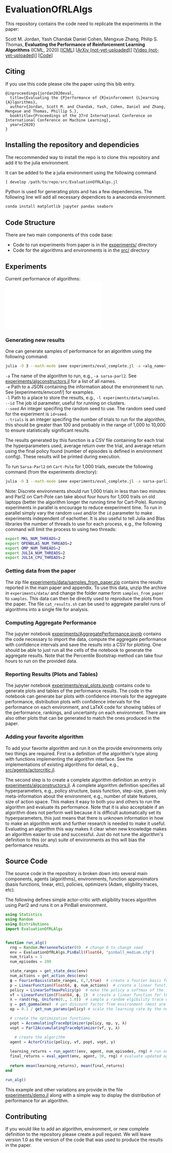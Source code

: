 # EvaluationOfRLAlgs

This repository contains the code need to replicate the experiments in the paper:

Scott M. Jordan, Yash Chandak Daniel Cohen, Mengxue Zhang, Philip S. Thomas, **Evaluating the Performance of Reinforcement Learning Algorithms** (ICML, 2020) [[ICML](https://icml.cc/Conferences/2020/AcceptedPapersInitial)] [[ArXiv (not-yet-uploaded)](tbd)] [[Video (not-yet-uploaded)](tbd)] [[Code](https://github.com/scottjordan/EvaluationOfRLAlgs)]

## Citing

If you use this code please cite the paper using this bib entry.

```
@inproceedings{jordan2020eval,
  title={Evaluating the {P}erformance of {R}einforcement {L}earning {A}lgorithms},
  author={Jordan, Scott M. and Chandak, Yash, Cohen, Daniel and Zhang, Mengxue and Thomas, Phillip S.},
  booktitle={Proceedings of the 37rd International Conference on International Conference on Machine Learning},
  year={2020}
}
```

## Installing the repository and dependicies
The reccommended way to install the repo is to clone this repository and add it to the julia environment. 

It can be added to the a julia environment using the following command
```julia
] develop /path/to/repo/src/EvaluationOfRLAlgs.jl
```

Python is used for generating plots and has a few dependencies. The following line will add all necessary dependices to a anaconda environment.
```bash
conda install matplotlib jupyter pandas seaborn
```


## Code Structure
There are two main components of this code base: 

* Code to run experiments from paper is in the [experiments/](experiments/) directory 
* Code for the algorithms and environments is in the [src/](src/) directory

## Experiments

Current performance of algorithms: 
![aggregate_performance.pdf](resources/aggergate_perf.pdf "Aggregate Performances")


### Generating new results

One can generate samples of performance for an algorithm using the following command:

```bash
julia -O 3 --math-mode ieee experiments/eval_complete.jl -a <alg_name> -e <environment_config_file> -l <results_directory>  --id <job_id> --seed <Int> --trials <Int>
```
`-a` The name of the algorithm to run, e.g., `-a sarsa-parl2`. See [experiments/algconstructors.jl](algconstructors.jl) for a list of all names.  
`-e` Path to a JSON containing the information about the environment to run. See [experiments/envconf/] for examples.  
`-l` Path to a place to store the results, e.g., `-l experiments/data/samples`.  
`--id` The job id parameter, useful for running on clusters.  
`--seed` An integer specifing the random seed to use. The random seed used for the experiment is `id+seed`.  
`--trials` is an integer specifing the number of trials to run for the algorithm, this should be greater than 100 and probably in the range of 1,000 to 10,000 to ensure statistically significant results.  

The results generated by this function is a CSV file containing for each trial the hyperparameters used, average return over the trial, and average return using the final policy found (number of episodes is defined in environment config). These results will be printed during execution. 

To run `Sarsa-Parl2` on `Cart-Pole` for 1,000 trials, execute the following command (from the experiments directory):
```bash
julia -O 3 --math-mode ieee experiments/eval_complete.jl -a sarsa-parl2 -e envconf/cp_d.json -l data/samples  --id 0 --seed 1234 --trials 1000
```

Note: Discrete environments should run 1,000 trials in less than two minutes and Parl2 on Cart-Pole can take about four hours for 1,000 trails on old laptops (better the algorithm longer the running time for Cart-Pole). Running experiments in parallel is encourage to reduce exeperiment time. To run in parallel simply vary the random `seed` and/or the `id` parameter to make experiments independent of eachother. It is also useful to tell Julia and Blas libraries the number of threads to use for each process, e.g., the following command will limit the process to using two threads:

```bash
export MKL_NUM_THREADS=2
export OPENBLAS_NUM_THREADS=2
export OMP_NUM_THREADS=2
export JULIA_NUM_THREADS=2
export JULIA_CPU_THREADS=2
```

### Getting data from the paper

The zip file [experiments/data/samples_from_paper.zip](samples_from_paper.zip) contains the results reported in the main paper and appendix. To use this data, unzip the archive in `experiments/data/` and change the folder name form `samples_from_paper` to `samples`. This data can then be directly used to reproduce the plots from the paper. The file `cat_results.sh` can be used to aggregate parallel runs of algorithms into a single file for analysis. 

### Computing Aggregate Performance

The jupyter notebook [experiments/AggregatePerformance.ipynb](AggregatePerformance.ipynb) contains the code necessary to import the data, compute the aggregate performance with confidence intervals and save the results into a CSV for plotting. One should be able to just run all the cells of the notebook to generate the aggregate results. Note that the Percentile Bootstrap method can take four hours to run on the provided data.

### Reporting Results (Plots and Tables)

The jupyter notebook [experiments/eval_plots.ipynb](eval_plots.ipynb) contains code to generate plots and tables of the performance results. The code in the notebook can generate bar plots with confidence intervals for the aggregate performance, distribution plots with confidence intervals for the performance on each environment, and LaTeX code for showing tables of the performance, rankings, and uncertainty on each environment. There are also other plots that can be generated to match the ones produced in the paper. 

### Adding your favorite algorithm
To add your favorite algorithm and run it on the provide environments only two things are required. First is a definition of the algorithm's type along with functions implementing the algorithm interface. See the implementations of existing algorithms for detail, e.g., [src/agents/actorcritic.jl](actorcritic.jl). 

The second step is to create a complete algorithm definition an entry in [experiments/algconstructors.jl](algconstructors.jl). A complete algorithm definition specifies all hyperparameters, e.g., policy structure, basis function, step-size, given only meta-information about the environment, e.g., number of state features, size of action space. This makes it easy to both you and others to run the algorithm and evaluate its performance. Note that it is also acceptable if an algorithm does not perform well because it is difficult automatically set its hyperparameters, this just means that there is unknown information in how to make an algorithm work and further research is needed to make it useful. Evaluating an algorithm this way makes it clear when new knowledge makes an algorithm easier to use and successful. Just do not tune the algorithm's definition to this (or any) suite of environments as this will bias the performance results. 

## Source Code
The source code in the repository is broken down into several main components, agents (algorithms), environments, function approximators (basis functions, linear, etc), policies, optimizers (Adam, eligbility traces, etc).

The following defines simple actor-critic with eligibility traces algorithm using Parl2 and runs it on a PinBall environment. 

```julia
using Statistics
using Random
using Distributions
import EvaluationOfRLAlgs


function run_alg()
  rng = Random.MersenneTwister(0)  # change 0 to change seed
  env = EvaluationOfRLAlgs.PinBall(Float64, "pinball_medium.cfg")
  num_trials = 1
  num_episodes = 200

  state_ranges = get_state_desc(env)
  num_actions = get_action_desc(env)
  ϕ = FourierBasis(state_ranges, 6,7,true)  # create a fourier basis function that use both sine and cosine functions with dependent order of 6 and independent order of 7
  p = LinearFunction(Float64, ϕ, num_actions)  # create a linear function using the fourier basis to use as the policy
  policy = LinearSoftmaxPolicy(p)  # make the policy a softmax of the function p
  vf = LinearFunction(Float64, ϕ, 1)  # create a linear function for the value function
  λ = rand(rng, Uniform(0., 1.0))  # sample a random elgibility trace decay
  γ = get_gamma(env)  # get discount factor from environment (most are 1.0 so setting this lower could be useful)
  αp = 0.1 / get_num_params(policy) # scale the learning rate by the number of parameters. Helps for setting linear rates of linear functions.

  # create the optimization functions
  popt = AccumulatingTraceOptimizer(policy, αp, γ, λ)
  vopt = Parl2AccumulatingTraceOptimizer(vf, γ, λ)

	# create the algorithm
  agent = ActorCritic(policy, vf, popt, vopt, γ)
  
  learning_returns = run_agent!(env, agent, num_episodes, rng) # run one trial. the ! denotes that agent will be update. The two functions above do not update the agent.
  final_returns = eval_agent(env, agent, 30, rng) # evaluate updated agent after learning
  
  return mean(learning_returns), mean(final_returns)
end

run_alg()
```

This example and other variations are provide in the file [experiments/demo.jl](demo.jl) along with a simple way to display the distribution of performance for an algorithm.

## Contributing
If you would like to add an algorithm, environment, or new complete definition to the repository please create a pull request. We will leave version 1.0 as the version of the code that was used to produce the results in the paper. 




